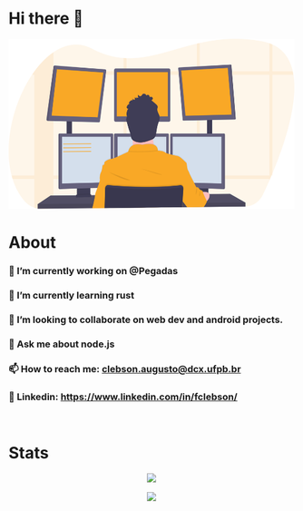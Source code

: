 # Hi there 👋

<p align="center">
    <img src="assets/character_programming.svg" height="300"/>
</p>

# About

### 🔭 I’m currently working on @Pegadas
### 🌱 I’m currently learning rust
### 👯 I’m looking to collaborate on web dev and android projects.
### 💬 Ask me about node.js
### 📫 How to reach me: **clebson.augusto@dcx.ufpb.br**
### 📎 Linkedin: **https://www.linkedin.com/in/fclebson/**


<br/>

# Stats

<p align="center">
    <img src="https://github-readme-stats.vercel.app/api?username=clebsonf"/>
</p>
<p align="center">
    <img src="https://github-readme-stats.vercel.app/api/top-langs/?username=clebsonf&layout=compact"/>
</p>
